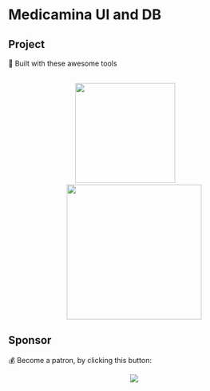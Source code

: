 # Medicamina UI and DB

## Project 

🔨 Built with these awesome tools

<br />

<div align="center">
  <a href="https://flutter.dev"><img src="https://raw.githubusercontent.com/medicamina/medicamina/main/assets/github/flutter.png" width="200" /></a>
  &nbsp;&nbsp;&nbsp;&nbsp;&nbsp;&nbsp;&nbsp;&nbsp;
  <a href="https://supabase.com"><img src="https://raw.githubusercontent.com/medicamina/medicamina/main/assets/github/supabase.png" width="270" /></a>
</div>

## Sponsor

💰 Become a patron, by clicking this button:

<div align="center">
  <a href="https://patreon.com/medicamina_github"><img src="https://c5.patreon.com/external/logo/become_a_patron_button.png" /></a>
</div>